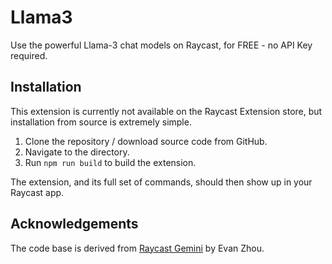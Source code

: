 # Llama3

Use the powerful Llama-3 chat models on Raycast, for FREE - no API Key required.

## Installation

This extension is currently not available on the Raycast Extension store, but
installation from source is extremely simple.

1. Clone the repository / download source code from GitHub.
2. Navigate to the directory.
3. Run `npm run build` to build the extension.

The extension, and its full set of commands, should then show up in your Raycast app.

## Acknowledgements

The code base is derived from [Raycast Gemini](
https://github.com/raycast/extensions/tree/main/extensions/raycast-gemini) by Evan Zhou.
